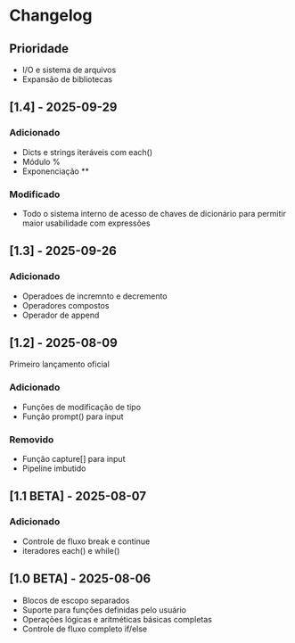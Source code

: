 # Changelog

## Prioridade
- I/O e sistema de arquivos
- Expansão de bibliotecas

## [1.4] - 2025-09-29
### Adicionado
- Dicts e strings iteráveis com each()
- Módulo %
- Exponenciação **
### Modificado
- Todo o sistema interno de acesso de chaves de dicionário para permitir maior usabilidade com expressões

## [1.3] - 2025-09-26
### Adicionado
- Operadoes de incremnto e decremento
- Operadores compostos
- Operador de append

## [1.2] - 2025-08-09
Primeiro lançamento oficial
### Adicionado
- Funções de modificação de tipo
- Função prompt() para input
### Removido
- Função capture[] para input
- Pipeline imbutido

## [1.1 BETA] - 2025-08-07
### Adicionado
- Controle de fluxo break e continue
- iteradores each() e while()

## [1.0 BETA] - 2025-08-06
- Blocos de escopo separados
- Suporte para funções definidas pelo usuário
- Operações lógicas e aritméticas básicas completas
- Controle de fluxo completo if/else